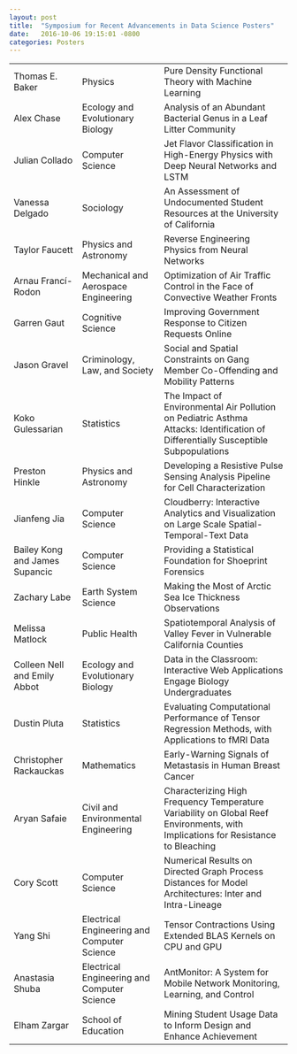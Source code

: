 ```yaml
---
layout: post
title:  "Symposium for Recent Advancements in Data Science Posters"
date:   2016-10-06 19:15:01 -0800
categories: Posters
---
```

<table>
	<tbody>
		<tr>
			<td>Thomas E. Baker</td>
			<td>Physics</td>
			<td>Pure Density Functional Theory with Machine Learning</td>
		</tr>
		<tr>
			<td>Alex Chase</td>
			<td>Ecology and Evolutionary Biology</td>
			<td>Analysis of an Abundant Bacterial Genus in a Leaf Litter Community</td>
		</tr>
		<tr>
			<td>Julian Collado</td>
			<td>Computer Science</td>
			<td>Jet Flavor Classification in High-Energy Physics with Deep Neural Networks and LSTM</td>
		</tr>
		<tr>
			<td>Vanessa Delgado</td>
			<td>Sociology</td>
			<td>An Assessment of Undocumented Student Resources at the University of California</td>
		</tr>
		<tr>
			<td>Taylor Faucett</td>
			<td>Physics and Astronomy</td>
			<td>Reverse Engineering Physics from Neural Networks</td>
		</tr>
		<tr>
			<td>Arnau Francí-Rodon</td>
			<td>Mechanical and Aerospace Engineering</td>
			<td>Optimization of Air Traffic Control in the Face of Convective
Weather Fronts</td>
		</tr>
		<tr>
			<td>Garren Gaut</td>
			<td>Cognitive Science</td>
			<td>Improving Government Response to Citizen Requests Online</td>
		</tr>
		<tr>
			<td>Jason Gravel</td>
			<td>Criminology, Law, and Society</td>
			<td>Social and Spatial Constraints on Gang Member Co-Offending and Mobility Patterns</td>
		</tr>
		<tr>
			<td>Koko Gulessarian</td>
			<td>Statistics</td>
			<td>The Impact of Environmental Air Pollution on Pediatric Asthma
Attacks: Identification of Differentially Susceptible Subpopulations</td>
		</tr>
		<tr>
			<td>Preston Hinkle</td>
			<td>Physics and Astronomy</td>
			<td>Developing a Resistive Pulse Sensing Analysis Pipeline for Cell
Characterization</td>
		</tr>
		<tr>
			<td>Jianfeng Jia</td>
			<td>Computer Science</td>
			<td>Cloudberry: Interactive Analytics and Visualization on Large Scale
Spatial-Temporal-Text Data</td>
		</tr>
		<tr>
			<td>Bailey Kong and James Supancic</td>
			<td>Computer Science</td>
			<td>Providing a Statistical Foundation for Shoeprint Forensics</td>
		</tr>
		<tr>
			<td>Zachary Labe</td>
			<td>Earth System Science</td>
			<td>Making the Most of Arctic Sea Ice Thickness Observations</td>
		</tr>
		<tr>
			<td>Melissa Matlock</td>
			<td>Public Health</td>
			<td>Spatiotemporal Analysis of Valley Fever in Vulnerable California Counties</td>
		</tr>
		<tr>
			<td>Colleen Nell and Emily Abbot</td>
			<td>Ecology and Evolutionary Biology</td>
			<td>Data in the Classroom: Interactive Web Applications Engage
Biology Undergraduates</td>
		</tr>
		<tr>
			<td>Dustin Pluta</td>
			<td>Statistics</td>
			<td>Evaluating Computational Performance of Tensor Regression
Methods, with Applications to fMRI Data</td>
		</tr>
		<tr>
			<td>Christopher Rackauckas</td>
			<td>Mathematics</td>
			<td>Early-Warning Signals of Metastasis in Human Breast Cancer</td>
		</tr>
		<tr>
			<td>Aryan Safaie</td>
			<td>Civil and Environmental Engineering</td>
			<td>Characterizing High Frequency Temperature Variability on Global Reef Environments, with Implications for Resistance to Bleaching</td>
		</tr>
		<tr>
			<td>Cory Scott</td>
			<td>Computer Science</td>
			<td>Numerical Results on Directed Graph Process Distances for
Model Architectures: Inter and Intra-Lineage</td>
		</tr>
		<tr>
			<td>Yang Shi</td>
			<td>Electrical Engineering and Computer Science</td>
			<td>Tensor Contractions Using Extended BLAS Kernels on CPU and
GPU</td>
		</tr>
		<tr>
			<td>Anastasia Shuba</td>
			<td>Electrical Engineering and Computer Science</td>
			<td>AntMonitor: A System for Mobile Network Monitoring, Learning,
and Control</td>
		</tr>
		<tr>
			<td>Elham Zargar</td>
			<td>School of Education</td>
			<td>Mining Student Usage Data to Inform Design and Enhance
Achievement</td>
		</tr>
	</tbody>
</table>
